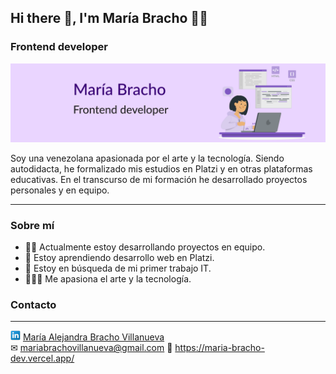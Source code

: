 ## Hi there 👋, I'm María Bracho 👩‍💻
### Frontend developer

![banner](/assets/banner.svg)

Soy una venezolana apasionada por el arte y la tecnología. Siendo autodidacta, he formalizado mis estudios en Platzi y en otras plataformas educativas. En el transcurso de mi formación he desarrollado proyectos personales y en equipo.

---

### Sobre mí
- 👩‍💻 Actualmente estoy desarrollando proyectos en equipo.
- 💚 Estoy aprendiendo desarrollo web en Platzi.
- 🔎 Estoy en búsqueda de mi primer trabajo IT.
- 👩‍🎨🚀 Me apasiona el arte y la tecnología.

### Contacto
---
![linkedin](/assets/Linkedin-icon.png) [María Alejandra Bracho Villanueva](https://www.linkedin.com/in/mar%C3%ADa-bracho-villanueva/)   
✉ mariabrachovillanueva@gmail.com
📍 https://maria-bracho-dev.vercel.app/


